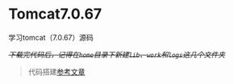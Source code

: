 # Tomcat7.0.67
学习tomcat（7.0.67）源码

~~*下载完代码后，记得在`home`目录下新建`lib`、`work`和`logs`这几个文件夹*~~
> 代码搭建[参考文章](https://zhuanlan.zhihu.com/p/29665847)
